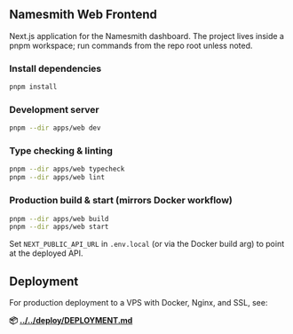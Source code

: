 ## Namesmith Web Frontend

Next.js application for the Namesmith dashboard. The project lives inside a pnpm workspace; run commands from the repo root unless noted.

### Install dependencies

```bash
pnpm install
```

### Development server

```bash
pnpm --dir apps/web dev
```

### Type checking & linting

```bash
pnpm --dir apps/web typecheck
pnpm --dir apps/web lint
```

### Production build & start (mirrors Docker workflow)

```bash
pnpm --dir apps/web build
pnpm --dir apps/web start
```

Set `NEXT_PUBLIC_API_URL` in `.env.local` (or via the Docker build arg) to point at the deployed API.

## Deployment

For production deployment to a VPS with Docker, Nginx, and SSL, see:

**📦 [../../deploy/DEPLOYMENT.md](../../deploy/DEPLOYMENT.md)**
